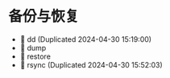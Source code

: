 # 备份与恢复

* 📄 dd (Duplicated 2024-04-30 15:19:00)
* 📄 dump
* 📄 restore
* 📄 rsync (Duplicated 2024-04-30 15:52:03)

　　‍

　　‍
